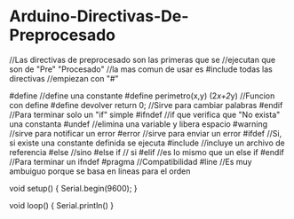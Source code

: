 # Arduino-Directivas-De-Preprocesado

//Las directivas de preprocesado son las primeras que se
//ejecutan que son de "Pre" "Procesado"
//la mas comun de usar es #include todas las directivas
//empiezan con "#" 

#define //define una constante 
#define perimetro(x,y) (2*x+2*y) //Funcion con define
#define devolver return 0; //Sirve para cambiar palabras
#endif //Para terminar solo un "if" simple
#ifndef //if que verifica que "No exista" una constanta
#undef //elimina una variable y libera espacio
#warning //sirve para notificar un error
#error //sirve para enviar un error
#ifdef //Si, si existe una constante definida se ejecuta
#include //incluye un archivo de referencia 
#else //sino
#else if // si
#elif //es lo mismo que un else if 
#endif //Para terminar un ifndef
#pragma //Compatibilidad
#line //Es muy ambuiguo porque se basa en lineas para el orden

void setup() {
  Serial.begin(9600);
}

void loop() {
  Serial.println()
}
